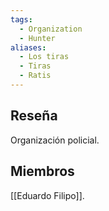 ```yaml
---
tags:
  - Organization
  - Hunter
aliases:
  - Los tiras
  - Tiras
  - Ratis
---
```

## Reseña

Organización policial.

## Miembros

[[Eduardo Filipo]].